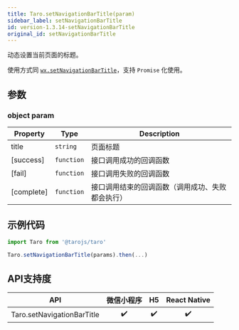 ```yaml
---
title: Taro.setNavigationBarTitle(param)
sidebar_label: setNavigationBarTitle
id: version-1.3.14-setNavigationBarTitle
original_id: setNavigationBarTitle
---
```


动态设置当前页面的标题。

使用方式同 [`wx.setNavigationBarTitle`](https://developers.weixin.qq.com/miniprogram/dev/api/wx.setNavigationBarTitle.html)，支持 `Promise` 化使用。

## 参数

### object param

| Property | Type | Description |
| --- | --- | --- |
| title | <code>string</code> | 页面标题 |
| [success] | <code>function</code> | 接口调用成功的回调函数 |
| [fail] | <code>function</code> | 接口调用失败的回调函数 |
| [complete] | <code>function</code> | 接口调用结束的回调函数（调用成功、失败都会执行） |

## 示例代码

```jsx
import Taro from '@tarojs/taro'

Taro.setNavigationBarTitle(params).then(...)
```

## API支持度


| API | 微信小程序 | H5 | React Native |
| :-: | :-: | :-: | :-: |
| Taro.setNavigationBarTitle | ✔️ | ✔️ | ✔️ |


